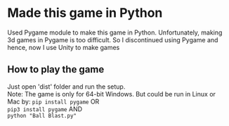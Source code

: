 # Made this game in Python
Used Pygame module to make this game in Python. Unfortunately, making 3d games in Pygame is too difficult. So I discontinued using Pygame and hence, now I use Unity to make games
## How to play the game
Just open 'dist' folder and run the setup. </br> 
Note: The game is only for 64-bit Windows. But could be run in Linux or Mac by:
```pip install pygame```
OR </br> ```pip3 install pygame```
AND </br>
```python "Ball Blast.py"```
